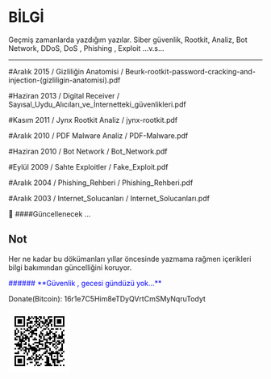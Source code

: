 # BİLGİ

Geçmiş zamanlarda yazdığım yazılar.
Siber güvenlik, Rootkit, Analiz, Bot Network, DDoS, DoS , Phishing , Exploit ...v.s...

***************************************************************************************


#Aralık 2015 / 
Gizliliğin Anatomisi / 
Beurk-rootkit-password-cracking-and-injection-(gizliligin-anatomisi).pdf


#Haziran 2013 / 
Digital Receiver / 
Sayısal_Uydu_Alıcıları_ve_İnternetteki_güvenlikleri.pdf


#Kasım 2011 / 
Jynx Rootkit Analiz / 
jynx-rootkit.pdf


#Aralık 2010 / 
PDF Malware Analiz / 
PDF-Malware.pdf


#Haziran 2010 / 
Bot Network / 
Bot_Network.pdf


#Eylül 2009 / 
Sahte Exploitler / 
Fake_Exploit.pdf


#Aralık 2004 /
Phishing_Rehberi / 
Phishing_Rehberi.pdf


#Aralık 2003 /
Internet_Solucanları / 
Internet_Solucanları.pdf



&#x1F4D9; 
####Güncellenecek ...







## Not

Her ne kadar bu dökümanları yıllar öncesinde yazmama rağmen içerikleri bilgi bakımından güncelliğini koruyor.

<p style='color:blue'>###### **Güvenlik , gecesi gündüzü yok...**</p>


Donate(Bitcoin):
16r1e7C5Him8eTDyQVrtCmSMyNqruTodyt

![](https://github.com/expday/Yazilarim/raw/main/bitcoin-qrcode.png)

